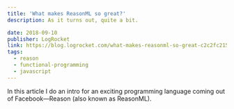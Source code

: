 ```yaml
---
title: 'What makes ReasonML so great?'
description: As it turns out, quite a bit.

date: 2018-09-10
publisher: LogRocket
link: https://blog.logrocket.com/what-makes-reasonml-so-great-c2c2fc215ccb/
tags:
  - reason
  - functional-programming
  - javascript
---
```


In this article I do an intro for an exciting programming language coming out of Facebook—Reason (also known as ReasonML).
